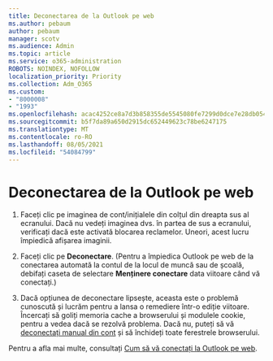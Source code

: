 ```yaml
---
title: Deconectarea de la Outlook pe web
ms.author: pebaum
author: pebaum
manager: scotv
ms.audience: Admin
ms.topic: article
ms.service: o365-administration
ROBOTS: NOINDEX, NOFOLLOW
localization_priority: Priority
ms.collection: Adm_O365
ms.custom:
- "8000008"
- "1993"
ms.openlocfilehash: acac4252ce8a7d3b858355de5545080fe7299d0dce7e28db05436e2b06e8c3f6
ms.sourcegitcommit: b5f7da89a650d2915dc652449623c78be6247175
ms.translationtype: MT
ms.contentlocale: ro-RO
ms.lasthandoff: 08/05/2021
ms.locfileid: "54084799"
---
```

# <a name="sign-out-of-outlook-on-the-web"></a>Deconectarea de la Outlook pe web

1. Faceți clic pe imaginea de cont/inițialele din colțul din dreapta sus al ecranului. Dacă nu vedeți imaginea dvs. în partea de sus a ecranului, verificați dacă este activată blocarea reclamelor. Uneori, acest lucru împiedică afișarea imaginii.

2. Faceți clic pe **Deconectare**. (Pentru a împiedica Outlook pe web de la conectarea automată la contul de la locul de muncă sau de școală, debifați caseta de selectare **Menținere conectare** data viitoare când vă conectați.)

3. Dacă opțiunea de deconectare lipsește, aceasta este o problemă cunoscută și lucrăm pentru a lansa o remediere într-o ediție viitoare.  Încercați să goliți memoria cache a browserului și modulele cookie, pentru a vedea dacă se rezolvă problema.  Dacă nu, puteți să vă [deconectați manual din cont](https://login.live.com/logout.srf) și să închideți toate ferestrele browserului.

Pentru a afla mai multe, consultați [Cum să vă conectați la Outlook pe web](https://support.office.com/article/how-to-sign-in-to-outlook-on-the-web-763fab4d-0138-4814-b450-37fc286bcb79).
